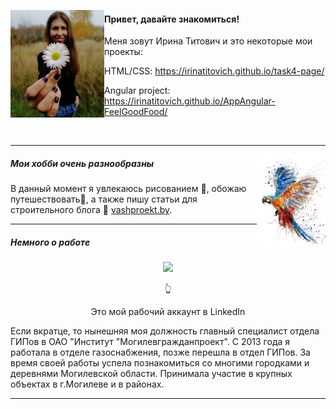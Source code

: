 <p>
  <a href="https://github.com/IrinaTitovich"><img width="150" align="left" src="https://github.com/IrinaTitovich/img/blob/main/%D0%B8%D0%B7%D0%BE%D0%B1%D1%80%D0%B0%D0%B6%D0%B5%D0%BD%D0%B8%D0%B5_viber_2021-03-20_16-17-42.jpg"></a>
</p>

#### Привет, давайте знакомиться!

Меня зовут Ирина Титович и это некоторые мои проекты:

HTML/CSS: https://irinatitovich.github.io/task4-page/

Angular project: https://irinatitovich.github.io/AppAngular-FeelGoodFood/

<br/>

---

 <p>
 <img width="110" align="right" src="https://github.com/IrinaTitovich/img/blob/main/kisspng-watercolor-painting-drawing-illustration-hand-colored-parrot-birds-splash-5a72a8d9104644.4708394715174637690667.png?raw=true">
</p>

##### Мои хобби очень разнообразны


В данный момент я увлекаюсь рисованием 🎨, обожаю путешествовать🗻, а также пишу статьи для строительного блога 🏢 [vashproekt.by](http://vashproekt.by/blog).




---

##### Немного о работе

<p align='center'>
<a href="https://www.linkedin.com/in/waylonwalker/"><img height="30" src="https://github.com/WaylonWalker/WaylonWalker/blob/main/icon/linkedin.png?raw=true"></a>
</p>

<p align='center'>👆</p>
<p align='center'>
 Это мой рабочий аккаунт в LinkedIn
</p>

Если вкратце, то нынешняя моя должность главный специалист отдела ГИПов в ОАО "Институт "Могилевгражданпроект". С 2013 года я работала в отделе газоснабжения, позже перешла в отдел ГИПов. За время своей работы успела познакомиться со многими городками и деревнями Могилевской области. Принимала участие в крупных объектах в г.Могилеве и в районах.

---
